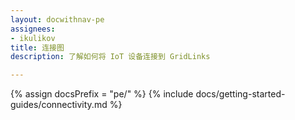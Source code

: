 ```yaml
---
layout: docwithnav-pe
assignees:
- ikulikov
title: 连接图
description: 了解如何将 IoT 设备连接到 GridLinks

---
```


{% assign docsPrefix = "pe/" %}
{% include docs/getting-started-guides/connectivity.md %}